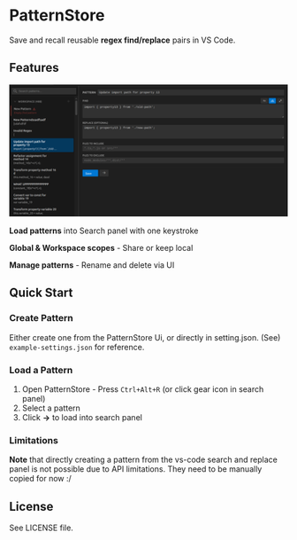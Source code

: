 # PatternStore

Save and recall reusable **regex find/replace** pairs in VS Code.

## Features

![Manage Patterns View](assets/manage-pattern-view.png)

**Load patterns** into Search panel with one keystroke

**Global & Workspace scopes** - Share or keep local

**Manage patterns** - Rename and delete via UI


## Quick Start

### Create Pattern
Either create one from the PatternStore Ui, or directly in setting.json. (See) `example-settings.json` for reference.

### Load a Pattern
1. Open PatternStore - Press `Ctrl+Alt+R` (or click gear icon in search panel)
2. Select a pattern
3. Click **→** to load into search panel


### Limitations
**Note** that directly creating a pattern from the vs-code search and replace panel is not possible due to API limitations. They need to be manually copied for now :/

## License

See LICENSE file.
